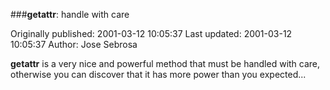 ###__getattr__: handle with care

Originally published: 2001-03-12 10:05:37
Last updated: 2001-03-12 10:05:37
Author: Jose Sebrosa

__getattr__ is a very nice and powerful method that must be handled with care, otherwise you can discover that it has more power than you expected...